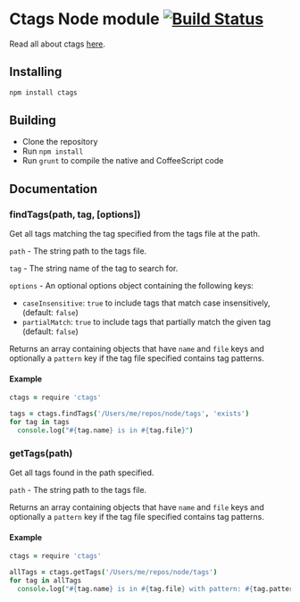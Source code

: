 # Ctags Node module [![Build Status](https://travis-ci.org/atom/node-ctags.png)](https://travis-ci.org/atom/node-ctags)

Read all about ctags [here](http://ctags.sourceforge.net/).

## Installing

```sh
npm install ctags
```

## Building
  * Clone the repository
  * Run `npm install`
  * Run `grunt` to compile the native and CoffeeScript code

## Documentation

### findTags(path, tag, [options])

Get all tags matching the tag specified from the tags file at the path.

`path` - The string path to the tags file.

`tag` - The string name of the tag to search for.

`options` - An optional options object containing the following keys:
  * `caseInsensitive`: `true` to include tags that match case insensitively,
    (default: `false`)
  * `partialMatch`: `true` to include tags that partially match the given tag
    (default: `false`)

Returns an array containing objects that have `name` and `file` keys and
optionally a `pattern` key if the tag file specified contains tag patterns.

#### Example

```coffeescript
ctags = require 'ctags'

tags = ctags.findTags('/Users/me/repos/node/tags', 'exists')
for tag in tags
  console.log("#{tag.name} is in #{tag.file}")
```

### getTags(path)

Get all tags found in the path specified.

`path` - The string path to the tags file.

Returns an array containing objects that have `name` and `file` keys and
optionally a `pattern` key if the tag file specified contains tag patterns.

#### Example

```coffeescript
ctags = require 'ctags'

allTags = ctags.getTags('/Users/me/repos/node/tags')
for tag in allTags
  console.log("#{tag.name} is in #{tag.file} with pattern: #{tag.pattern}")
```
